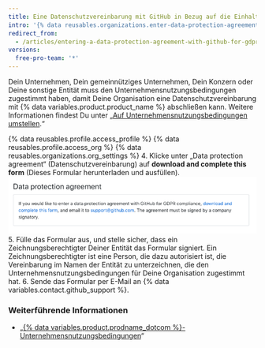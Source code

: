 ```yaml
---
title: Eine Datenschutzvereinbarung mit GitHub in Bezug auf die Einhaltung der DSGVO abschließen
intro: '{% data reusables.organizations.enter-data-protection-agreement %}'
redirect_from:
  - /articles/entering-a-data-protection-agreement-with-github-for-gdpr-compliance
versions:
  free-pro-team: '*'
---
```


Dein Unternehmen, Dein gemeinnütziges Unternehmen, Dein Konzern oder Deine sonstige Entität muss den Unternehmensnutzungsbedingungen zugestimmt haben, damit Deine Organisation eine Datenschutzvereinbarung mit {% data variables.product.product_name %} abschließen kann. Weitere Informationen findest Du unter „[Auf Unternehmensnutzungsbedingungen umstellen](/articles/upgrading-to-the-corporate-terms-of-service).“

{% data reusables.profile.access_profile %}
{% data reusables.profile.access_org %}
{% data reusables.organizations.org_settings %}
4. Klicke unter „Data protection agreement“ (Datenschutzvereinbarung) auf **download and complete this form** (Dieses Formular herunterladen und ausfüllen). ![Bereich „Data protection agreement“ (Datenschutzvereinbarung)](/assets/images/help/organizations/data-protection-agreement.png)
5. Fülle das Formular aus, und stelle sicher, dass ein Zeichnungsberechtigter Deiner Entität das Formular signiert. Ein Zeichnungsberechtigter ist eine Person, die dazu autorisiert ist, die Vereinbarung im Namen der Entität zu unterzeichnen, die den Unternehmensnutzungsbedingungen für Deine Organisation zugestimmt hat.
6. Sende das Formular per E-Mail an {% data variables.contact.github_support %}.

### Weiterführende Informationen
- „[{% data variables.product.prodname_dotcom %}-Unternehmensnutzungsbedingungen](/articles/github-corporate-terms-of-service/)“
